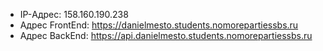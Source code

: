 * IP-Адрес: 158.160.190.238
* Адрес FrontEnd: https://danielmesto.students.nomorepartiessbs.ru
* Адрес BackEnd: https://api.danielmesto.students.nomorepartiessbs.ru
